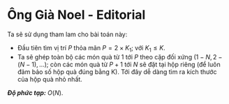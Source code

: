# Ông Già Noel - Editorial

Ta sẽ sử dụng tham lam cho bài toán này:
- Đầu tiên tìm vị trí $P$ thỏa mãn $P = 2 \times K_1;$ với $K_1 \le K$.
- Ta sẽ ghép toàn bộ các món quà từ $1$ tới $P$ theo cặp đối xứng $\big(1 - N, 2 - (N - 1),...\big)$; còn các món quà từ $P + 1$ tới $N$ sẽ đặt tại hộp riêng (để luôn đảm bảo số hộp quà đúng bằng K). Tới đây dễ dàng tìm ra kích thước của hộp quà nhỏ nhất.

***Độ phức tạp:*** $O(N)$.